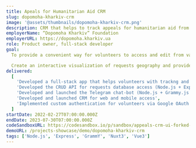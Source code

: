 ```yaml
---
title: Apeals for Humanitarian Aid CRM
slug: dopomoha-kharkiv-crm
image: '@assets/thumbnails/dopomoha-kharkiv-crm.png'
description: CRM that helps to track appeals for humanitarian aid from citizens of areas affected by war
employerName: “Dopomoha Kharkiv” Foundation
employerURL: https://dopomoha.kharkiv.ua
role: Product owner, full-stack developer
goal:
  To provide a convenient way for volunteers to access and edit from various devices the database of aid seekers.

  Create an interactive visualization of requests geography and provide an easy way to group and process requests via neighbourhood.
delivered:
  [
    'Developed a full-stack app that helps volunteers with trackng and processing incoming appeals for humanitarian aid',
    'Developed the CRUD API for requests database access (Node.js + Express)',
    'Developed and launched the Telegram chat-bot (Node.js + Grammy.js + Google Sheets API)',
    'Developed and launched CRM for web and mobile access',
    'Implemented custom authentication for volunteers via Google OAuth 2.0 and Passport',
  ]
startDate: 2022-02-27T07:00:00.000Z
endDate: 2023-07-30T07:00:00.000Z
codeSandboxURL: https://codesandbox.io/p/sandbox/appeals-crm-ui-forked-kqscsz?welcome=true&embed=1
demoURL: /projects-showcase/demo/dopomoha-kharkiv-crm
tags: ['Node.js', 'Express', 'GrammY', 'Nuxt3', 'Vue3']
---
```

